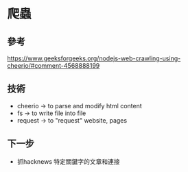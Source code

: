 # 爬蟲

## 參考
https://www.geeksforgeeks.org/nodejs-web-crawling-using-cheerio/#comment-4568888199



## 技術
- cheerio -> to parse and modify html content
- fs ->  to write file into file
- request -> to "request" website, pages


## 下一步
- 抓hacknews 特定關鍵字的文章和連接